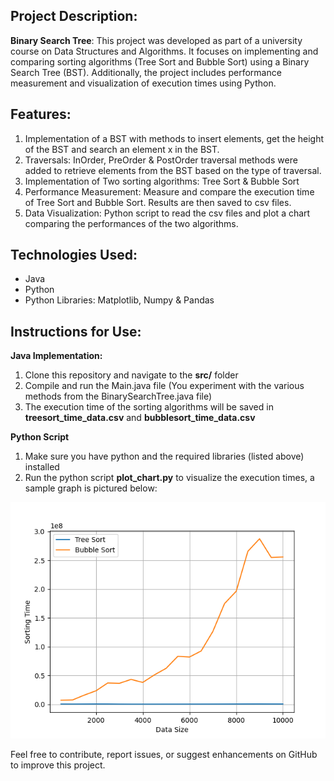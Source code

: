 
## Project Description: 
**Binary Search Tree**: This project was developed as part of a university course on Data Structures and Algorithms. It focuses on implementing and comparing sorting algorithms (Tree Sort and Bubble Sort) using a Binary Search Tree (BST). Additionally, the project includes performance measurement and visualization of execution times using Python.

## Features:
1. Implementation of a BST with methods to insert elements, get the height of the BST and search an element x in the BST.
2. Traversals: InOrder, PreOrder & PostOrder traversal methods were added to retrieve elements from the BST based on the type of traversal.
3. Implementation of Two sorting algorithms: Tree Sort & Bubble Sort 
4. Performance Measurement: Measure and compare the execution time of Tree Sort and Bubble Sort. Results are then saved to csv files.
5. Data Visualization: Python script to read the csv files and plot a chart comparing the performances of the two algorithms.

## Technologies Used:
- Java
- Python
- Python Libraries: Matplotlib, Numpy & Pandas

## Instructions for Use:
**Java Implementation:**
1. Clone this repository and navigate to the **src/** folder
2. Compile and run the Main.java file (You experiment with the various methods from the BinarySearchTree.java file)
3. The execution time of the sorting algorithms will be saved in **treesort_time_data.csv** and **bubblesort_time_data.csv**

**Python Script**
1. Make sure you have python and the required libraries (listed above) installed
2. Run the python script **plot_chart.py** to visualize the execution times, a sample graph is pictured below:

![Chart](./charts/Both-Algorithms.png)


Feel free to contribute, report issues, or suggest enhancements on GitHub to improve this project.